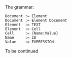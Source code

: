 The grammar:
```
Document := Element
Document := Element Document
Element  := TEXT
Element  := Cell
Cell     := {Name:Value}
Name     := ID
Value    := EXPRESSION
```
To be continued